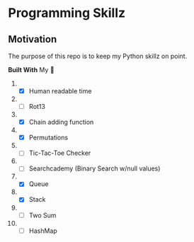 # Programming Skillz

## Motivation
The purpose of this repo is to keep my Python skillz on point.

**Built With**
My 🧠

1. - [x] Human readable time
2. - [ ] Rot13
3. - [x] Chain adding function
4. - [x] Permutations
5. - [ ] Tic-Tac-Toe Checker
6. - [ ] Searchcademy (Binary Search w/null values)
7. - [x] Queue
8. - [x] Stack
9. - [ ] Two Sum
10. - [ ] HashMap
